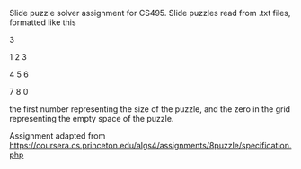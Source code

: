 Slide puzzle solver assignment for CS495. 
Slide puzzles read from .txt files, formatted like this

3

1 2 3

4 5 6

7 8 0

the first number representing the size of the puzzle, and the zero in the grid representing the empty space of the puzzle.

Assignment adapted from https://coursera.cs.princeton.edu/algs4/assignments/8puzzle/specification.php
